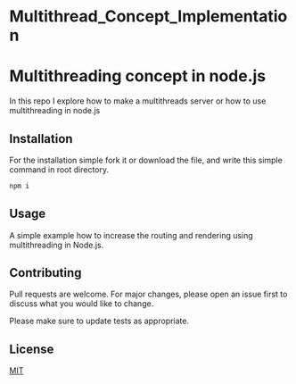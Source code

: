 ﻿# Multithread_Concept_Implementation
 # Multithreading concept in node.js

In this repo I explore how to make a multithreads server or how to use multithreading in node.js

## Installation

For the installation simple fork it or download the  file, and write this simple command in root directory.
```bash
npm i
```

## Usage

A simple example how to increase the routing and rendering using multithreading in Node.js.


## Contributing

Pull requests are welcome. For major changes, please open an issue first
to discuss what you would like to change.

Please make sure to update tests as appropriate.

## License

[MIT](https://choosealicense.com/licenses/mit/)
